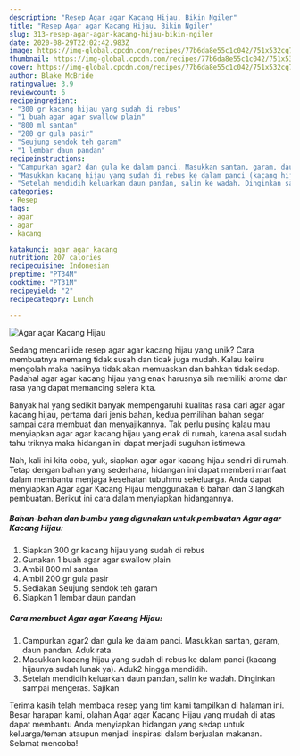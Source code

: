 ```yaml
---
description: "Resep Agar agar Kacang Hijau, Bikin Ngiler"
title: "Resep Agar agar Kacang Hijau, Bikin Ngiler"
slug: 313-resep-agar-agar-kacang-hijau-bikin-ngiler
date: 2020-08-29T22:02:42.983Z
image: https://img-global.cpcdn.com/recipes/77b6da8e55c1c042/751x532cq70/agar-agar-kacang-hijau-foto-resep-utama.jpg
thumbnail: https://img-global.cpcdn.com/recipes/77b6da8e55c1c042/751x532cq70/agar-agar-kacang-hijau-foto-resep-utama.jpg
cover: https://img-global.cpcdn.com/recipes/77b6da8e55c1c042/751x532cq70/agar-agar-kacang-hijau-foto-resep-utama.jpg
author: Blake McBride
ratingvalue: 3.9
reviewcount: 6
recipeingredient:
- "300 gr kacang hijau yang sudah di rebus"
- "1 buah agar agar swallow plain"
- "800 ml santan"
- "200 gr gula pasir"
- "Seujung sendok teh garam"
- "1 lembar daun pandan"
recipeinstructions:
- "Campurkan agar2 dan gula ke dalam panci. Masukkan santan, garam, daun pandan. Aduk rata."
- "Masukkan kacang hijau yang sudah di rebus ke dalam panci (kacang hijaunya sudah lunak ya). Aduk2 hingga mendidih."
- "Setelah mendidih keluarkan daun pandan, salin ke wadah. Dinginkan sampai mengeras. Sajikan"
categories:
- Resep
tags:
- agar
- agar
- kacang

katakunci: agar agar kacang 
nutrition: 207 calories
recipecuisine: Indonesian
preptime: "PT34M"
cooktime: "PT31M"
recipeyield: "2"
recipecategory: Lunch

---
```



![Agar agar Kacang Hijau](https://img-global.cpcdn.com/recipes/77b6da8e55c1c042/751x532cq70/agar-agar-kacang-hijau-foto-resep-utama.jpg)

Sedang mencari ide resep agar agar kacang hijau yang unik? Cara membuatnya memang tidak susah dan tidak juga mudah. Kalau keliru mengolah maka hasilnya tidak akan memuaskan dan bahkan tidak sedap. Padahal agar agar kacang hijau yang enak harusnya sih memiliki aroma dan rasa yang dapat memancing selera kita.



Banyak hal yang sedikit banyak mempengaruhi kualitas rasa dari agar agar kacang hijau, pertama dari jenis bahan, kedua pemilihan bahan segar sampai cara membuat dan menyajikannya. Tak perlu pusing kalau mau menyiapkan agar agar kacang hijau yang enak di rumah, karena asal sudah tahu triknya maka hidangan ini dapat menjadi suguhan istimewa.


Nah, kali ini kita coba, yuk, siapkan agar agar kacang hijau sendiri di rumah. Tetap dengan bahan yang sederhana, hidangan ini dapat memberi manfaat dalam membantu menjaga kesehatan tubuhmu sekeluarga. Anda dapat menyiapkan Agar agar Kacang Hijau menggunakan 6 bahan dan 3 langkah pembuatan. Berikut ini cara dalam menyiapkan hidangannya.

<!--inarticleads1-->

##### Bahan-bahan dan bumbu yang digunakan untuk pembuatan Agar agar Kacang Hijau:

1. Siapkan 300 gr kacang hijau yang sudah di rebus
1. Gunakan 1 buah agar agar swallow plain
1. Ambil 800 ml santan
1. Ambil 200 gr gula pasir
1. Sediakan Seujung sendok teh garam
1. Siapkan 1 lembar daun pandan




<!--inarticleads2-->

##### Cara membuat Agar agar Kacang Hijau:

1. Campurkan agar2 dan gula ke dalam panci. Masukkan santan, garam, daun pandan. Aduk rata.
1. Masukkan kacang hijau yang sudah di rebus ke dalam panci (kacang hijaunya sudah lunak ya). Aduk2 hingga mendidih.
1. Setelah mendidih keluarkan daun pandan, salin ke wadah. Dinginkan sampai mengeras. Sajikan




Terima kasih telah membaca resep yang tim kami tampilkan di halaman ini. Besar harapan kami, olahan Agar agar Kacang Hijau yang mudah di atas dapat membantu Anda menyiapkan hidangan yang sedap untuk keluarga/teman ataupun menjadi inspirasi dalam berjualan makanan. Selamat mencoba!
